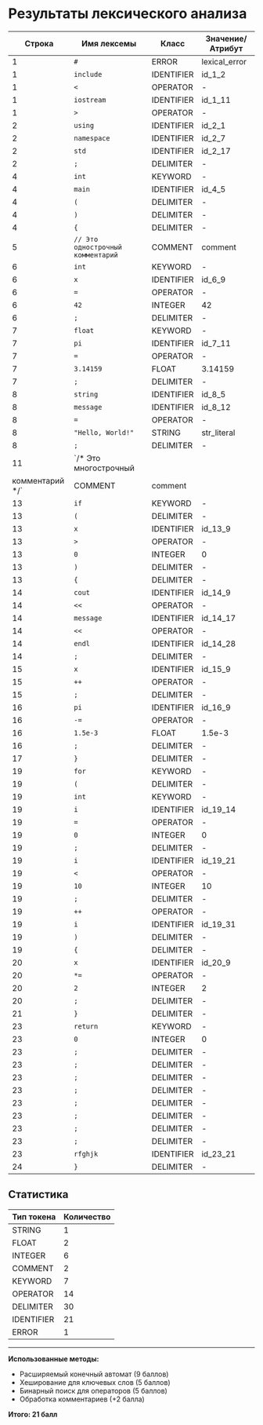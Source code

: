 # Результаты лексического анализа

| Строка | Имя лексемы | Класс | Значение/Атрибут |
|--------|-------------|-------|------------------|
| 1 | `#` | ERROR | lexical_error |
| 1 | `include` | IDENTIFIER | id_1_2 |
| 1 | `<` | OPERATOR | - |
| 1 | `iostream` | IDENTIFIER | id_1_11 |
| 1 | `>` | OPERATOR | - |
| 2 | `using` | IDENTIFIER | id_2_1 |
| 2 | `namespace` | IDENTIFIER | id_2_7 |
| 2 | `std` | IDENTIFIER | id_2_17 |
| 2 | `;` | DELIMITER | - |
| 4 | `int` | KEYWORD | - |
| 4 | `main` | IDENTIFIER | id_4_5 |
| 4 | `(` | DELIMITER | - |
| 4 | `)` | DELIMITER | - |
| 4 | `{` | DELIMITER | - |
| 5 | `// Это однострочный комментарий` | COMMENT | comment |
| 6 | `int` | KEYWORD | - |
| 6 | `x` | IDENTIFIER | id_6_9 |
| 6 | `=` | OPERATOR | - |
| 6 | `42` | INTEGER | 42 |
| 6 | `;` | DELIMITER | - |
| 7 | `float` | KEYWORD | - |
| 7 | `pi` | IDENTIFIER | id_7_11 |
| 7 | `=` | OPERATOR | - |
| 7 | `3.14159` | FLOAT | 3.14159 |
| 7 | `;` | DELIMITER | - |
| 8 | `string` | IDENTIFIER | id_8_5 |
| 8 | `message` | IDENTIFIER | id_8_12 |
| 8 | `=` | OPERATOR | - |
| 8 | `"Hello, World!"` | STRING | str_literal |
| 8 | `;` | DELIMITER | - |
| 11 | `/* Это многострочный
       комментарий */` | COMMENT | comment |
| 13 | `if` | KEYWORD | - |
| 13 | `(` | DELIMITER | - |
| 13 | `x` | IDENTIFIER | id_13_9 |
| 13 | `>` | OPERATOR | - |
| 13 | `0` | INTEGER | 0 |
| 13 | `)` | DELIMITER | - |
| 13 | `{` | DELIMITER | - |
| 14 | `cout` | IDENTIFIER | id_14_9 |
| 14 | `<<` | OPERATOR | - |
| 14 | `message` | IDENTIFIER | id_14_17 |
| 14 | `<<` | OPERATOR | - |
| 14 | `endl` | IDENTIFIER | id_14_28 |
| 14 | `;` | DELIMITER | - |
| 15 | `x` | IDENTIFIER | id_15_9 |
| 15 | `++` | OPERATOR | - |
| 15 | `;` | DELIMITER | - |
| 16 | `pi` | IDENTIFIER | id_16_9 |
| 16 | `-=` | OPERATOR | - |
| 16 | `1.5e-3` | FLOAT | 1.5e-3 |
| 16 | `;` | DELIMITER | - |
| 17 | `}` | DELIMITER | - |
| 19 | `for` | KEYWORD | - |
| 19 | `(` | DELIMITER | - |
| 19 | `int` | KEYWORD | - |
| 19 | `i` | IDENTIFIER | id_19_14 |
| 19 | `=` | OPERATOR | - |
| 19 | `0` | INTEGER | 0 |
| 19 | `;` | DELIMITER | - |
| 19 | `i` | IDENTIFIER | id_19_21 |
| 19 | `<` | OPERATOR | - |
| 19 | `10` | INTEGER | 10 |
| 19 | `;` | DELIMITER | - |
| 19 | `++` | OPERATOR | - |
| 19 | `i` | IDENTIFIER | id_19_31 |
| 19 | `)` | DELIMITER | - |
| 19 | `{` | DELIMITER | - |
| 20 | `x` | IDENTIFIER | id_20_9 |
| 20 | `*=` | OPERATOR | - |
| 20 | `2` | INTEGER | 2 |
| 20 | `;` | DELIMITER | - |
| 21 | `}` | DELIMITER | - |
| 23 | `return` | KEYWORD | - |
| 23 | `0` | INTEGER | 0 |
| 23 | `;` | DELIMITER | - |
| 23 | `;` | DELIMITER | - |
| 23 | `;` | DELIMITER | - |
| 23 | `;` | DELIMITER | - |
| 23 | `;` | DELIMITER | - |
| 23 | `;` | DELIMITER | - |
| 23 | `;` | DELIMITER | - |
| 23 | `;` | DELIMITER | - |
| 23 | `rfghjk` | IDENTIFIER | id_23_21 |
| 24 | `}` | DELIMITER | - |

## Статистика

| Тип токена | Количество |
|------------|------------|
| STRING | 1 |
| FLOAT | 2 |
| INTEGER | 6 |
| COMMENT | 2 |
| KEYWORD | 7 |
| OPERATOR | 14 |
| DELIMITER | 30 |
| IDENTIFIER | 21 |
| ERROR | 1 |

---
**Использованные методы:**
- Расширяемый конечный автомат (9 баллов)
- Хеширование для ключевых слов (5 баллов)
- Бинарный поиск для операторов (5 баллов)
- Обработка комментариев (+2 балла)

**Итого: 21 балл**
